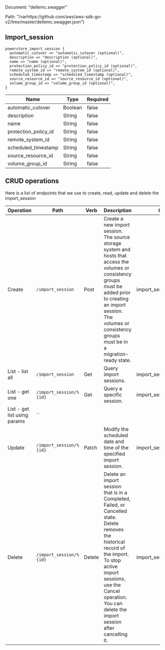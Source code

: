 Document: "dellemc.swagger"


Path: "/varhttps://github.com/aws/aws-sdk-go-v2/tree/master/dellemc.swagger.json")

## Import_session



```puppet
powerstore_import_session {
  automatic_cutover => "automatic_cutover (optional)",
  description => "description (optional)",
  name => "name (optional)",
  protection_policy_id => "protection_policy_id (optional)",
  remote_system_id => "remote_system_id (optional)",
  scheduled_timestamp => "scheduled_timestamp (optional)",
  source_resource_id => "source_resource_id (optional)",
  volume_group_id => "volume_group_id (optional)",
}
```

| Name        | Type           | Required       |
| ------------- | ------------- | ------------- |
|automatic_cutover | Boolean | false |
|description | String | false |
|name | String | false |
|protection_policy_id | String | false |
|remote_system_id | String | false |
|scheduled_timestamp | String | false |
|source_resource_id | String | false |
|volume_group_id | String | false |



## CRUD operations

Here is a list of endpoints that we use to create, read, update and delete the import_session

| Operation | Path | Verb | Description | OperationID |
| ------------- | ------------- | ------------- | ------------- | ------------- |
|Create|`/import_session`|Post|Create a new import session. The source storage system and hosts that access the volumes or consistency groups must be added prior to creating an import session. The volumes or consistency groups must be in a migration-ready state.|import_sessionCreate|
|List - list all|`/import_session`|Get|Query import sessions.|import_sessionCollectionQuery|
|List - get one|`/import_session/%{id}`|Get|Query a specific session.|import_sessionInstanceQuery|
|List - get list using params|``||||
|Update|`/import_session/%{id}`|Patch|Modify the scheduled date and time of the specified import session.|import_sessionModify|
|Delete|`/import_session/%{id}`|Delete|Delete an import session that is in a Completed, Failed, or Cancelled state. Delete removes the historical record of the import. To stop active import sessions, use the Cancel operation. You can delete the import session after cancelling it.|import_sessionDelete|
